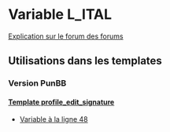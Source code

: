 # Variable L_ITAL
[Explication sur le forum des forums](http://forum.forumactif.com/t294113-listing-des-variables#L_ITAL)
## Utilisations dans les templates
### Version PunBB
#### [Template profile_edit_signature](punbb/profile_edit_signature.md)
* [Variable à la ligne 48](../punbb/profile_edit_signature.tpl#L48)